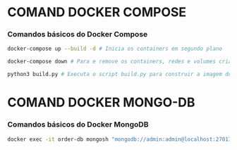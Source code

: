 # COMAND DOCKER COMPOSE

### Comandos básicos do Docker Compose

```bash 
docker-compose up --build -d # Inicia os containers em segundo plano  
```
```bash
docker-compose down # Para e remove os containers, redes e volumes criados pelo up
```
```bash
python3 build.py # Executa o script build.py para construir a imagem do Docker
```

# COMAND DOCKER MONGO-DB
### Comandos básicos do Docker MongoDB

```bash
docker exec -it order-db mongosh "mongodb://admin:admin@localhost:27017" # Acessa o container do MongoDB
```
```bash